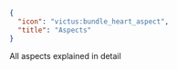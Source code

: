 ```json
{
  "icon": "victus:bundle_heart_aspect",
  "title": "Aspects"
}
```

All aspects explained in detail